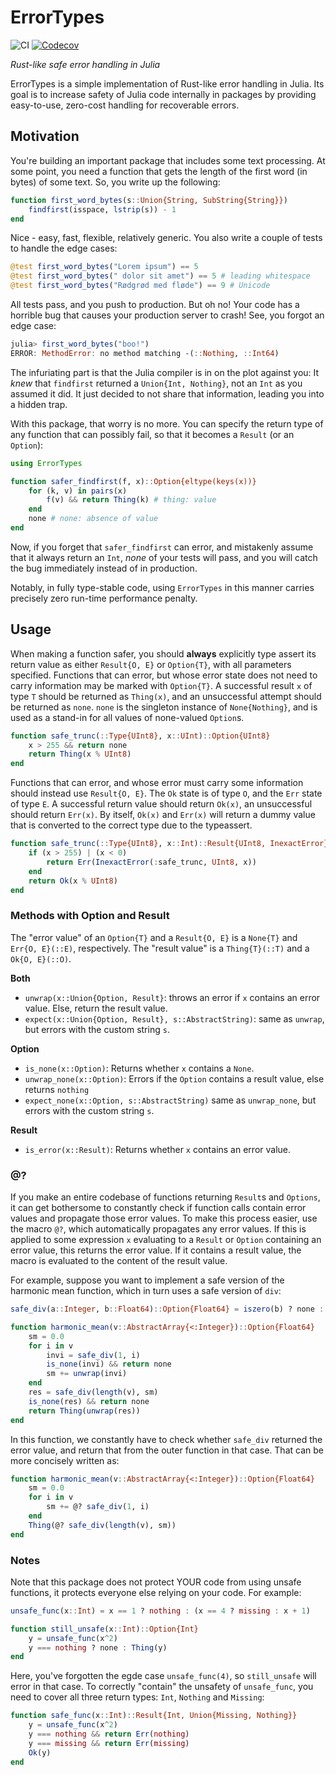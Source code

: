 # ErrorTypes

![CI](https://github.com/jakobnissen/ErrorTypes.jl/workflows/CI/badge.svg)
[![Codecov](https://codecov.io/gh/jakobnissen/ErrorTypes.jl/branch/master/graph/badge.svg)](https://codecov.io/gh/jakobnissen/ErrorTypes.jl)

_Rust-like safe error handling in Julia_

ErrorTypes is a simple implementation of Rust-like error handling in Julia. Its goal is to increase safety of Julia code internally in packages by providing easy-to-use, zero-cost handling for recoverable errors.

## Motivation
You're building an important package that includes some text processing. At some point, you need a function that gets the length of the first word (in bytes) of some text. So, you write up the following:

```julia
function first_word_bytes(s::Union{String, SubString{String}})
    findfirst(isspace, lstrip(s)) - 1
end
```
Nice - easy, fast, flexible, relatively generic. You also write a couple of tests to handle the edge cases:

```julia
@test first_word_bytes("Lorem ipsum") == 5
@test first_word_bytes(" dolor sit amet") == 5 # leading whitespace
@test first_word_bytes("Rødgrød med fløde") == 9 # Unicode
```
All tests pass, and you push to production. But oh no! Your code has a horrible bug that causes your production server to crash! See, you forgot an edge case:

```julia
julia> first_word_bytes("boo!")
ERROR: MethodError: no method matching -(::Nothing, ::Int64)
```

The infuriating part is that the Julia compiler is in on the plot against you: It *knew* that `findfirst` returned a `Union{Int, Nothing}`, not an `Int` as you assumed it did. It just decided to not share that information, leading you into a hidden trap.

With this package, that worry is no more. You can specify the return type of any function that can possibly fail, so that it becomes a `Result` (or an `Option`):

```julia
using ErrorTypes

function safer_findfirst(f, x)::Option{eltype(keys(x))}
    for (k, v) in pairs(x)
        f(v) && return Thing(k) # thing: value
    end
    none # none: absence of value
end
```

Now, if you forget that `safer_findfirst` can error, and mistakenly assume that it always return an `Int`, *none* of your tests will pass, and you will catch the bug immediately instead of in production.

Notably, in fully type-stable code, using `ErrorTypes` in this manner carries precisely zero run-time performance penalty.

## Usage

When making a function safer, you should __always__ explicitly type assert its return value as either `Result{O, E}` or `Option{T}`, with all parameters specified.
Functions that can error, but whose error state does not need to carry information may be marked with `Option{T}`. A successful result `x` of type `T` should be returned as `Thing(x)`, and an unsuccessful attempt should be returned as `none`. `none` is the singleton instance of `None{Nothing}`, and is used as a stand-in for all values of none-valued `Option`s.

```julia
function safe_trunc(::Type{UInt8}, x::UInt)::Option{UInt8}
    x > 255 && return none
    return Thing(x % UInt8)
end
```

Functions that can error, and whose error must carry some information should instead use `Result{O, E}`. The `Ok` state is of type `O`, and the `Err` state of type `E`. A successful return value should return `Ok(x)`, an unsuccessful should return `Err(x)`. By itself, `Ok(x)` and `Err(x)` will return a dummy value that is converted to the correct type due to the typeassert.

```julia
function safe_trunc(::Type{UInt8}, x::Int)::Result{UInt8, InexactError}
    if (x > 255) | (x < 0)
        return Err(InexactError(:safe_trunc, UInt8, x))
    end
    return Ok(x % UInt8)
end
```

### Methods with Option and Result
The "error value" of an `Option{T}` and a `Result{O, E}` is a `None{T}` and `Err{O, E}(::E)`, respectively. The "result value" is a `Thing{T}(::T)` and a `Ok{O, E}(::O)`.

__Both__
* `unwrap(x::Union{Option, Result}`: throws an error if `x` contains an error value. Else, return the result value.
* `expect(x::Union{Option, Result}, s::AbstractString)`: same as `unwrap`, but errors with the custom string `s`.


__Option__
* `is_none(x::Option)`: Returns whether `x` contains a `None`.
* `unwrap_none(x::Option)`: Errors if the `Option` contains a result value, else returns `nothing`
* `expect_none(x::Option, s::AbstractString)` same as `unwrap_none`, but errors with the custom string `s`.

__Result__
* `is_error(x::Result)`: Returns whether `x` contains an error value.

### @?
If you make an entire codebase of functions returning `Result`s and `Options`, it can get bothersome to constantly check if function calls contain error values and propagate those error values. To make this process easier, use the macro `@?`, which automatically propagates any error values. If this is applied to some expression `x` evaluating to a `Result` or `Option` containing an error value, this returns the error value. If it contains a result value, the macro is evaluated to the content of the result value.

For example, suppose you want to implement a safe version of the harmonic mean function, which in turn uses a safe version of `div`:

```julia
safe_div(a::Integer, b::Float64)::Option{Float64} = iszero(b) ? none : Thing(a/b)

function harmonic_mean(v::AbstractArray{<:Integer})::Option{Float64}
    sm = 0.0
    for i in v
        invi = safe_div(1, i)
        is_none(invi) && return none
        sm += unwrap(invi)
    end
    res = safe_div(length(v), sm)
    is_none(res) && return none
    return Thing(unwrap(res))
end
```

In this function, we constantly have to check whether `safe_div` returned the error value, and return that from the outer function in that case. That can be more concisely written as:

```julia
function harmonic_mean(v::AbstractArray{<:Integer})::Option{Float64}
    sm = 0.0
    for i in v
        sm += @? safe_div(1, i)
    end
    Thing(@? safe_div(length(v), sm))
end
```

### Notes

Note that this package does not protect YOUR code from using unsafe functions, it protects everyone else relying on your code. For example:

```julia
unsafe_func(x::Int) = x == 1 ? nothing : (x == 4 ? missing : x + 1)

function still_unsafe(x::Int)::Option{Int}
    y = unsafe_func(x^2)
    y === nothing ? none : Thing(y)
end
```

Here, you've forgotten the egde case `unsafe_func(4)`, so `still_unsafe` will error in that case. To correctly "contain" the unsafety of `unsafe_func`, you need to cover all three return types: `Int`, `Nothing` and `Missing`:

```julia
function safe_func(x::Int)::Result{Int, Union{Missing, Nothing}}
    y = unsafe_func(x^2)
    y === nothing && return Err(nothing)
    y === missing && return Err(missing)
    Ok(y)
end
```

